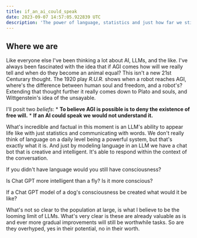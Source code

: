 ```yaml
---
title: if_an_ai_could_speak
date: 2023-09-07 14:57:05.922839 UTC
description: 'The power of language, statistics and just how far we still are from something meaningful coming from ai'
---
```


## Where we are

Like everyone else I've been thinking a lot about AI, LLMs, and the like. I've always been fascinated with the idea that if AGI comes 
how will we really tell and when do they become an animal equal? This isn't a new 21st Centurary thought. The 1920 play _R.U.R._ shows when a 
robot reaches AGI, where's the difference between human soul and freedom, and a robot's? Extending that thought further it really comes down
to Plato and souls, and Wittgenstein's idea of the unsayable.

I'll posit two _beliefs_:
    * **To believe AGI is possible is to deny the existence of free will.**
    * **If an AI could speak we would not understand it.**  

What's incredible and factual in this moment is an LLM's ability to appear life like with just statistics and communicating with words. We don't really
think of language on a daily level being a powerful system, but that's exactly what it is. And just by modeling language in an LLM we have a chat bot that
is creative and intelligent. It's able to respond within the context of the conversation.

If you didn't have language would you still have consciousness?

Is Chat GPT more intelligent than a fly? Is it more conscious?

If a Chat GPT model of a dog's consciousness be created what would it be like?

What's not so clear to the population at large, is what I believe to be the looming limit of LLMs. What's very clear is these are
already valuable as is and ever more gradual improvements will still be worthwhile tasks. So are they overhyped, yes in their potential,
no in their worth. 

